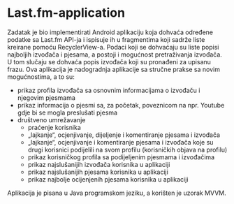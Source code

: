 # Last.fm-application

Zadatak je bio implementirati Android aplikaciju koja dohvaća određene podatke sa Last.fm API-ja i ispisuje ih u fragmentima koji sadrže liste kreirane pomoću RecyclerView-a. Podaci koji se dohvaćaju su liste popisi najboljih izvođača i pjesama, a postoji i mogućnost pretraživanja izvođača. U tom slučaju se dohvaća popis izvođača koji su pronađeni za upisanu frazu. Ova aplikacija je nadogradnja aplikacije sa stručne prakse sa novim mogućnostima, a to su:

- prikaz profila izvođača sa osnovnim informacijama o izvođaču i njegovim pjesmama
- prikaz informacija o pjesmi sa, za početak, poveznicom na npr. Youtube gdje bi se mogla preslušati pjesma
- društveno umrežavanje
    - praćenje korisnika
    - „lajkanje“, ocjenjivanje, dijeljenje i komentiranje pjesama i izvođača
    - „lajkanje“, ocjenjivanje i komentiranje pjesama i izvođača koje su drugi korisnici podijelili na svom profilu (korisničkih objava na profilu)
    - prikaz korisničkog profila sa podijeljenim pjesmama i izvođačima
    - prikaz najslušanijih izvođača korisnika u aplikaciji
    - prikaz najslušanijih pjesama korisnika u aplikaciji
    - prikaz najbolje ocijenjenih pjesama korisnika u aplikaciji

Aplikacija je pisana u Java programskom jeziku, a korišten je uzorak MVVM.
